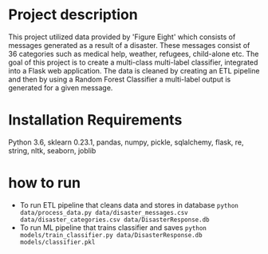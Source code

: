 # Project description

This project utilized data provided by 'Figure Eight' which consists of messages generated as a result of a disaster. These messages consist of 36 categories such as medical help, weather, refugees, child-alone etc. The goal of this project is to create a multi-class multi-label classifier, integrated into a Flask web application. The data is cleaned by creating an ETL pipeline and then by using a Random Forest Classifier a multi-label output is generated for a given message.

# Installation Requirements
Python 3.6, sklearn 0.23.1, pandas, numpy, pickle, sqlalchemy, flask, re, string, nltk, seaborn, joblib


# how to run
- To run ETL pipeline that cleans data and stores in database
        `python data/process_data.py data/disaster_messages.csv data/disaster_categories.csv data/DisasterResponse.db`
- To run ML pipeline that trains classifier and saves
        `python models/train_classifier.py data/DisasterResponse.db models/classifier.pkl`
